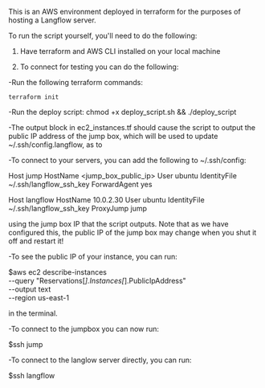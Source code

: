 This is an AWS environment deployed in terraform for the purposes of hosting a Langflow server.

To run the script yourself, you'll need to do the following: 

1. Have terraform and AWS CLI installed on your local machine

2. To connect for testing you can do the following: 

-Run the following terraform commands: 

    terraform init 

-Run the deploy script: 
    chmod +x deploy_script.sh && ./deploy_script

-The output block in ec2_instances.tf should cause the script to output
the public IP address of the jump box, which will be used to update 
~/.ssh/config.langflow, as to 

-To connect to your servers, you can add the following to ~/.ssh/config: 

Host jump
  HostName  <jump_box_public_ip>
  User      ubuntu
  IdentityFile ~/.ssh/langflow_ssh_key
  ForwardAgent yes

Host langflow
  HostName  10.0.2.30
  User      ubuntu
  IdentityFile ~/.ssh/langflow_ssh_key
  ProxyJump jump

using the jump box IP that the script outputs. Note that as we have 
configured this, the public IP of the jump box may change when you shut 
it off and restart it! 

-To see the public IP of your instance, you can run: 

$aws ec2 describe-instances \
  --query "Reservations[*].Instances[*].PublicIpAddress"  \
  --output text \
  --region us-east-1

in the terminal. 

-To connect to the jumpbox you can now run: 

$ssh jump

-To connect to the langlow server directly, you can run: 

$ssh langflow





